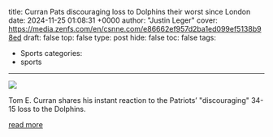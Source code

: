 title: Curran Pats discouraging loss to Dolphins their worst since London
date: 2024-11-25 01:08:31 +0000
author: "Justin Leger"
cover: https://media.zenfs.com/en/csnne.com/e86662ef957d2ba1ed099ef5138b98ed
draft: false
top: false
type: post
hide: false
toc: false
tags:
  - Sports
categories:
  - sports
---

![](https://media.zenfs.com/en/csnne.com/e86662ef957d2ba1ed099ef5138b98ed)

Tom E. Curran shares his instant reaction to the Patriots’ "discouraging" 34-15 loss to the Dolphins.

[read more](https://www.nbcsportsboston.com/nfl/new-england-patriots/tom-curran-dolphins-loss-reaction/669424/?partner=yahoo)
